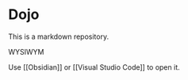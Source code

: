 # Dojo

This is a markdown repository. 

WYSIWYM

Use [[Obsidian]] or [[Visual Studio Code]] to open it.